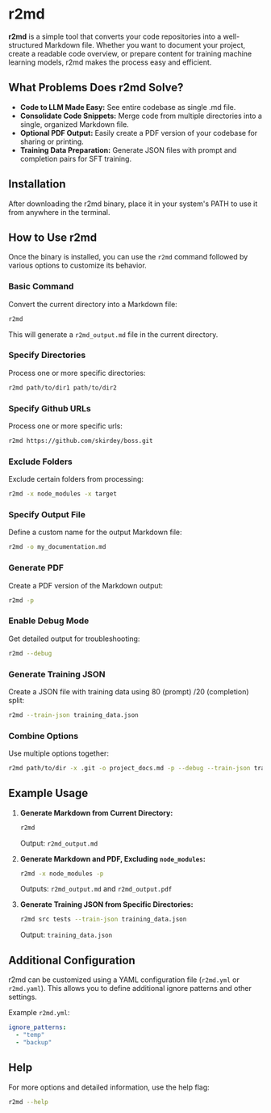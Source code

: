 # r2md

**r2md** is a simple tool that converts your code repositories into a well-structured Markdown file. Whether you want to document your project, create a readable code overview, or prepare content for training machine learning models, r2md makes the process easy and efficient.

## What Problems Does r2md Solve?

- **Code to LLM Made Easy:** See entire codebase as single .md file. 
- **Consolidate Code Snippets:** Merge code from multiple directories into a single, organized Markdown file.
- **Optional PDF Output:** Easily create a PDF version of your codebase for sharing or printing.
- **Training Data Preparation:** Generate JSON files with prompt and completion pairs for SFT training.

## Installation

After downloading the r2md binary, place it in your system's PATH to use it from anywhere in the terminal.

## How to Use r2md

Once the binary is installed, you can use the `r2md` command followed by various options to customize its behavior.

### Basic Command

Convert the current directory into a Markdown file:

```bash
r2md
```

This will generate a `r2md_output.md` file in the current directory.

### Specify Directories

Process one or more specific directories:

```bash
r2md path/to/dir1 path/to/dir2
```

### Specify Github URLs

Process one or more specific urls:

```bash
r2md https://github.com/skirdey/boss.git
```

### Exclude Folders

Exclude certain folders from processing:

```bash
r2md -x node_modules -x target
```

### Specify Output File

Define a custom name for the output Markdown file:

```bash
r2md -o my_documentation.md
```

### Generate PDF

Create a PDF version of the Markdown output:

```bash
r2md -p
```

### Enable Debug Mode

Get detailed output for troubleshooting:

```bash
r2md --debug
```

### Generate Training JSON

Create a JSON file with training data using 80 (prompt) /20 (completion) split:

```bash
r2md --train-json training_data.json
```

### Combine Options

Use multiple options together:

```bash
r2md path/to/dir -x .git -o project_docs.md -p --debug --train-json training.json
```

## Example Usage

1. **Generate Markdown from Current Directory:**

   ```bash
   r2md
   ```

   Output: `r2md_output.md`

2. **Generate Markdown and PDF, Excluding `node_modules`:**

   ```bash
   r2md -x node_modules -p
   ```

   Outputs: `r2md_output.md` and `r2md_output.pdf`

3. **Generate Training JSON from Specific Directories:**

   ```bash
   r2md src tests --train-json training_data.json
   ```

   Output: `training_data.json`

## Additional Configuration

r2md can be customized using a YAML configuration file (`r2md.yml` or `r2md.yaml`). This allows you to define additional ignore patterns and other settings.

Example `r2md.yml`:

```yaml
ignore_patterns:
  - "temp"
  - "backup"
```

## Help

For more options and detailed information, use the help flag:

```bash
r2md --help
```
